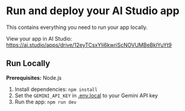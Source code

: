 
# Run and deploy your AI Studio app

This contains everything you need to run your app locally.

View your app in AI Studio: https://ai.studio/apps/drive/12eyTCsxYIi6kwriScNOVUMBeBklYuYt9

## Run Locally

**Prerequisites:**  Node.js


1. Install dependencies:
   `npm install`
2. Set the `GEMINI_API_KEY` in [.env.local](.env.local) to your Gemini API key
3. Run the app:
   `npm run dev`
